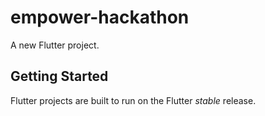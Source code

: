 # empower-hackathon

A new Flutter project.

## Getting Started

Flutter projects are built to run on the Flutter _stable_ release.
